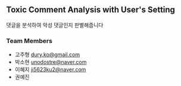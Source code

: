 ## Toxic Comment Analysis with User's Setting 
  댓글을 분석하여 악성 댓글인지 판별해줍니다

### Team Members
 - 고주형 <dury.ko@gmail.com>
 - 박소현 <unodostre@naver.com>
 - 이혜지 <ji5623ku2@naver.com>
 - 권예진
